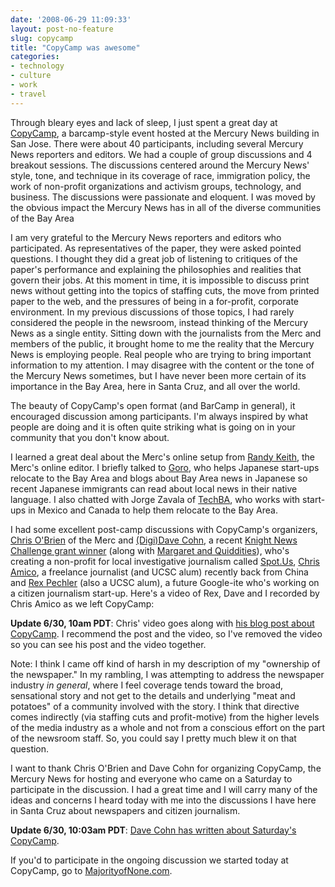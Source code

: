 ```yaml
---
date: '2008-06-29 11:09:33'
layout: post-no-feature
slug: copycamp
title: "CopyCamp was awesome"
categories:
- technology
- culture
- work
- travel
---
```


Through bleary eyes and lack of sleep, I just spent a great day at [CopyCamp](http://copycamp.us/), a barcamp-style event hosted at the Mercury News building in San Jose. There were about 40 participants, including several Mercury News reporters and editors. We had a couple of group discussions and 4 breakout sessions. The discussions centered around the Mercury News' style, tone, and technique in its coverage of race, immigration policy, the work of non-profit organizations and activism groups, technology, and business. The discussions were passionate and eloquent. I was moved by the obvious impact the Mercury News has in all of the diverse communities of the Bay Area

I am very grateful to the Mercury News reporters and editors who participated. As representatives of the paper, they were asked pointed questions. I thought they did a great job of listening to critiques of the paper's performance and explaining the philosophies and realities that govern their jobs. At this moment in time, it is impossible to discuss print news without getting into the topics of staffing cuts, the move from printed paper to the web, and the pressures of being in a for-profit, corporate environment. In my previous discussions of those topics, I had rarely considered the people in the newsroom, instead thinking of the Mercury News as a single entity. Sitting down with the journalists from the Merc and members of the public, it brought home to me the reality that the Mercury News is employing people. Real people who are trying to bring important information to my attention. I may disagree with the content or the tone of the Mercury News sometimes, but I have never been more certain of its importance in the Bay Area, here in Santa Cruz, and all over the world.

The beauty of CopyCamp's open format (and BarCamp in general), it encouraged discussion among participants. I'm always inspired by what people are doing  and it is often quite striking what is going on in your community that you don't know about.

I learned a great deal about the Merc's online setup from [Randy Keith](http://twitter.com/rgkeith), the Merc's online editor. I briefly talked to [Goro](http://chihouban.com), who helps Japanese start-ups relocate to the Bay Area and blogs about Bay Area news in Japanese so recent Japanese immigrants can read about local news in their native language. I also chatted with Jorge Zavala of [TechBA](http://techba.com), who works with start-ups in Mexico and Canada to help them relocate to the Bay Area.

I had some excellent post-camp discussions with CopyCamp's organizers, [Chris O'Brien](http://blogs.mercurynews.com/obrien/) of the Merc and [(Digi)Dave Cohn](http://www.digidave.org/), a recent [Knight News Challenge grant winner](http://www.newschallenge.org/spot_journalism) (along with [Margaret and Quiddities](http://www.newschallenge.org/drupal_radio)), who's creating a non-profit for local investigative journalism called [Spot.Us](http://spot.us), [Chris Amico](http://chrisamico.com/blog/), a freelance journalist (and UCSC alum) recently back from China and [Rex Pechler](http://rex.fm) (also a UCSC alum), a future Google-ite who's working on a citizen journalism start-up. Here's a video of Rex, Dave and I recorded by Chris Amico as we left CopyCamp:

**Update 6/30, 10am PDT**: Chris' video goes along with [his blog post about CopyCamp](http://www.chrisamico.com/2008/06/28/copycamp/). I recommend the post and the video, so I've removed the video so you can see his post and the video together.

Note: I think I came off kind of harsh in my description of my "ownership of the newspaper." In my rambling, I was attempting to address the newspaper industry _in general_, where I feel coverage tends toward the broad, sensational story and not get to the details and underlying "meat and potatoes" of a community involved with the story. I think that directive comes indirectly (via staffing cuts and profit-motive) from the higher levels of the media industry as a whole and not from a conscious effort on the part of the newsroom staff. So, you could say I pretty much blew it on that question.

I want to thank Chris O'Brien and Dave Cohn for organizing CopyCamp, the Mercury News for hosting and everyone who came on a Saturday to participate in the discussion. I had a great time and I will carry many of the ideas and concerns I heard today with me into the discussions I have here in Santa Cruz about newspapers and citizen journalism.

**Update 6/30, 10:03am PDT**: [Dave Cohn has written about Saturday's CopyCamp](http://www.digidave.org/adventures_in_freelancing/2008/06/copycamp---the.html).

If you'd to participate in the ongoing discussion we started today at CopyCamp, go to [MajorityofNone.com](http://majorityofnone.com).
